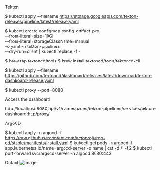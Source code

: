 Tekton

$ kubectl apply --filename https://storage.googleapis.com/tekton-releases/pipeline/latest/release.yaml


$ kubectl create configmap config-artifact-pvc \
  --from-literal=size=10Gi \
  --from-literal=storageClassName=manual \
  -o yaml -n tekton-pipelines \
  --dry-run=client | kubectl replace -f -

$ brew tap tektoncd/tools
$ brew install tektoncd/tools/tektoncd-cli

$ kubectl apply --filename https://github.com/tektoncd/dashboard/releases/latest/download/tekton-dashboard-release.yaml

$ kubectl proxy --port=8080

Access the dashboard

http://localhost:8080/api/v1/namespaces/tekton-pipelines/services/tekton-dashboard:http/proxy/


ArgoCD

$ kubectl apply -n argocd -f https://raw.githubusercontent.com/argoproj/argo-cd/stable/manifests/install.yaml
$ kubectl get pods -n argocd -l app.kubernetes.io/name=argocd-server -o name | cut -d'/' -f 2
$ kubectl port-forward svc/argocd-server -n argocd 8080:443


Octant
![image](https://user-images.githubusercontent.com/31803506/120935336-48b12c00-c6d0-11eb-91f1-5b2e930fecf7.png)
